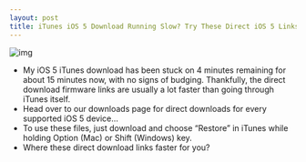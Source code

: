 ```yaml
---
layout: post
title: iTunes iOS 5 Download Running Slow? Try These Direct iOS 5 Links Instead!
---
```

![img](http://media.idownloadblog.com/wp-content/uploads/2010/09/iPhone-Firmware.jpg)
* My iOS 5 iTunes download has been stuck on 4 minutes remaining for about 15 minutes now, with no signs of budging. Thankfully, the direct download firmware links are usually a lot faster than going through iTunes itself.
* Head over to our downloads page for direct downloads for every supported iOS 5 device…
* To use these files, just download and choose “Restore” in iTunes while holding Option (Mac) or Shift (Windows) key.
* Where these direct download links faster for you?

